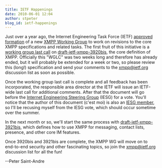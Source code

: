 ```yaml
---
title: IETF Happenings
date: 2010-06-01 12:04
author: stpeter
blog_id: ietf-happenings
---
```


Just over a year ago, the Internet Engineering Task Force (IETF) [approved formation](http://www.ietf.org/mail-archive/web/xmpp/current/msg00000.html) of a new [XMPP Working Group](http://tools.ietf.org/wg/xmpp/) to work on revisions to the core XMPP specifications and related tasks. The first fruit of this initiative is a [working group last call](http://www.ietf.org/mail-archive/web/xmpp/current/msg00740.html) on [draft-ietf-xmpp-3920bis](https://datatracker.ietf.org/doc/draft-ietf-xmpp-3920bis/), the core definition of XMPP. Officially this "WGLC" was two weeks long and therefore has already ended, but it will probably be extended for a week or two, so please review this (long!) specification and send your comments to the [xmpp@ietf.org](https://www.ietf.org/mailman/listinfo/xmpp) discussion list as soon as possible.

Once the working group last call is complete and all feedback has been incorporated, the responsible area director at the IETF will issue an IETF-wide last call for additional comments. After that the document will go before the [Internet Engineering Steering Group](http://www.ietf.org/iesg/) (IESG) for a vote. You'll notice that the author of this document (c'est moi) is also an [IESG member](http://www.ietf.org/iesg/bio/peter-saint-andre.html), so I'll be recusing myself from the IESG vote, which should occur sometime over the summer.

In the next month or so, we'll start the same process with [draft-ietf-xmpp-3921bis](https://datatracker.ietf.org/doc/draft-ietf-xmpp-3921bis/), which defines how to use XMPP for messaging, contact lists, presence, and other core IM features.

Once 3920bis and 3921bis are complete, the XMPP WG will move on to end-to-end security and other fascinating topics, so join the xmpp@ietf.org discussion list for all the fun!

--Peter Saint-Andre

